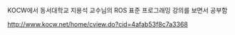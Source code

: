 KOCW에서 동서대학교 지용석 교수님의 ROS 표준 프로그래밍 강의를 보면서 공부함

http://www.kocw.net/home/cview.do?cid=4afab53f8c7a3368

